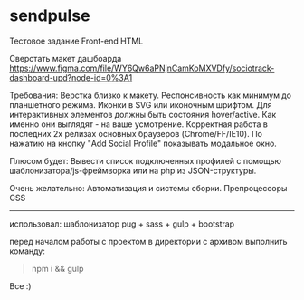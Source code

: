 # sendpulse
Тестовое задание Front-end HTML
 
Сверстать макет дашбоарда https://www.figma.com/file/WY6Qw6aPNjnCamKoMXVDfy/sociotrack-dashboard-upd?node-id=0%3A1
 
Требования:
Верстка близко к макету.
Респонсивность как минимум до планшетного режима.
Иконки в SVG или иконочным шрифтом.
Для интерактивных элементов должны быть состояния hover/active. Как именно они выглядят - на ваше усмотрение.
Корректная работа в последних 2х релизах основных браузеров (Chrome/FF/IE10).
По нажатию на кнопку "Add Social Profile" показывать модальное окно.
 
Плюсом будет:
Вывести список подключенных профилей с помощью шаблонизатора/js-фреймворка или на php из JSON-структуры.
 
Очень желательно:
Автоматизация и системы сборки.
Препроцессоры CSS


********************************************************************
использовал:
шаблонизатор pug + sass + gulp + bootstrap

перед началом работы с проектом в директории с архивом выполнить команду:
> npm i && gulp

Все :)

